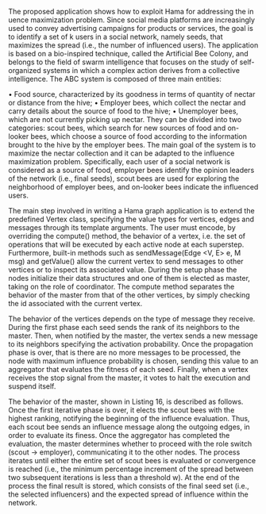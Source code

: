 The proposed application shows how to exploit Hama for addressing the in
uence maximization problem. Since social media platforms are increasingly used to convey advertising campaigns for products or services, the goal is to identify a set of k users in a social network, namely seeds, that maximizes the spread (i.e., the number of influenced users). The application is based on a bio-inspired technique, called the Artificial Bee Colony, and belongs to the field of swarm intelligence that focuses on the study of self-organized systems in which a complex action derives from a collective intelligence. The ABC system is composed of three main entities:

• Food source, characterized by its goodness in terms of quantity of nectar or
distance from the hive;
• Employer bees, which collect the nectar and carry details about the source of
food to the hive;
• Unemployer bees, which are not currently picking up nectar. They can be
divided into two categories: scout bees, which search for new sources of food
and on-looker bees, which choose a source of food according to the information
brought to the hive by the employer bees.
The main goal of the system is to maximize the nectar collection and it can
be adapted to the influence maximization problem. Specifically, each user of a social network is considered as a source of food, employer bees identify the opinion leaders of the network (i.e., final seeds), scout bees are used for exploring the neighborhood of employer bees, and on-looker bees indicate the influenced users.

The main step involved in writing a Hama graph application is to extend the predefined Vertex class, specifying the value types for vertices, edges and messages through its template arguments. The user must encode, by overriding the compute() method, the behavior of a vertex, i.e. the set of operations that will be executed by each active node at each superstep. Furthermore, built-in methods such as sendMessage(Edge <V, E> e, M msg) and getValue() allow the current vertex to send messages to other vertices or to inspect its associated value. During the setup phase the nodes initialize their data structures and one of them is elected as master, taking on the role of coordinator. The compute method separates the behavior of the master from that of the other vertices, by simply checking the id associated with the current vertex.

The behavior of the vertices depends on the type of message
they receive. During the first phase each seed sends the rank of its neighbors to
the master. Then, when notified by the master, the vertex sends a new message to
its neighbors specifying the activation probability. Once the propagation phase is
over, that is there are no more messages to be processed, the node with maximum
influence probability is chosen, sending this value to an aggregator that evaluates the fitness of each seed. Finally, when a vertex receives the stop signal from the master, it votes to halt the execution and suspend itself.

The behavior of the master, shown in Listing 16, is described as follows. Once
the first iterative phase is over, it elects the scout bees with the highest ranking, notifying the beginning of the influence evaluation. Thus, each scout bee sends an influence message along the outgoing edges, in order to evaluate its finess. Once the aggregator has completed the evaluation, the master determines whether to proceed with the role switch (scout -> employer), communicating it to the other nodes. The process iterates until either the entire set of scout bees is evaluated or convergence is reached (i.e., the minimum percentage increment of the spread between two subsequent iterations is less than a threshold w). At the end of the process the final result is stored, which consists of the final seed set (i.e., the selected influencers) and the expected spread of influence within the network.
